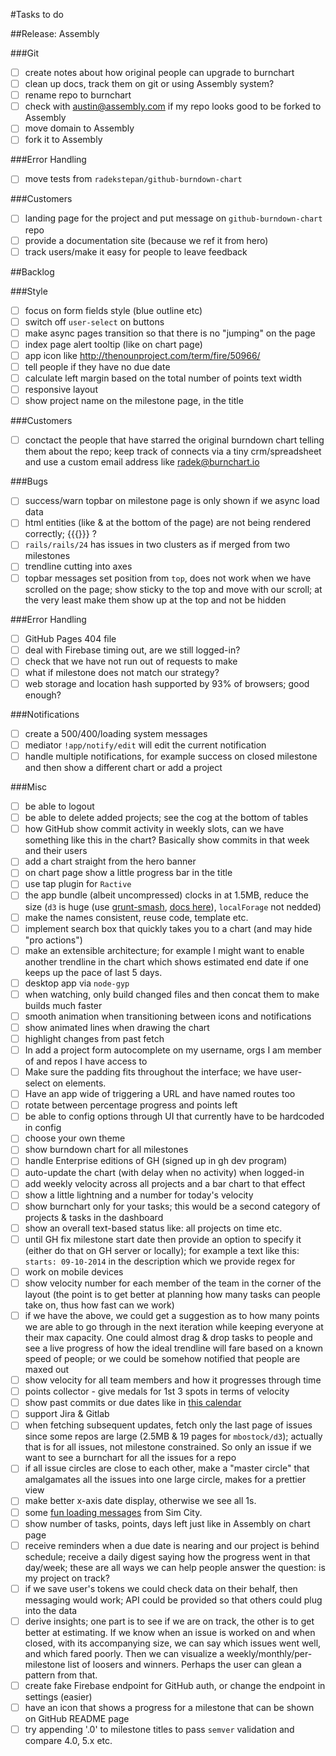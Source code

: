 #Tasks to do

##Release: Assembly

###Git

- [ ] create notes about how original people can upgrade to burnchart
- [ ] clean up docs, track them on git or using Assembly system?
- [ ] rename repo to burnchart
- [ ] check with austin@assembly.com if my repo looks good to be forked to Assembly
- [ ] move domain to Assembly
- [ ] fork it to Assembly

###Error Handling

- [ ] move tests from `radekstepan/github-burndown-chart`

###Customers

- [ ] landing page for the project and put message on `github-burndown-chart` repo
- [ ] provide a documentation site (because we ref it from hero)
- [ ] track users/make it easy for people to leave feedback

##Backlog

###Style

- [ ] focus on form fields style (blue outline etc)
- [ ] switch off `user-select` on buttons
- [ ] make async pages transition so that there is no "jumping" on the page
- [ ] index page alert tooltip (like on chart page)
- [ ] app icon like http://thenounproject.com/term/fire/50966/
- [ ] tell people if they have no due date
- [ ] calculate left margin based on the total number of points text width
- [ ] responsive layout
- [ ] show project name on the milestone page, in the title

###Customers

- [ ] conctact the people that have starred the original burndown chart telling them about the repo; keep track of connects via a tiny crm/spreadsheet and use a custom email address like radek@burnchart.io

###Bugs

- [ ] success/warn topbar on milestone page is only shown if we async load data
- [ ] html entities (like &amp; at the bottom of the page) are not being rendered correctly; {{{}}} ?
- [ ] `rails/rails/24` has issues in two clusters as if merged from two milestones
- [ ] trendline cutting into axes
- [ ] topbar messages set position from `top`, does not work when we have scrolled on the page; show sticky to the top and move with our scroll; at the very least make them show up at the top and not be hidden

###Error Handling

- [ ] GitHub Pages 404 file
- [ ] deal with Firebase timing out, are we still logged-in?
- [ ] check that we have not run out of requests to make
- [ ] what if milestone does not match our strategy?
- [ ] web storage and location hash supported by 93% of browsers; good enough?

###Notifications

- [ ] create a 500/400/loading system messages
- [ ] mediator `!app/notify/edit` will edit the current notification
- [ ] handle multiple notifications, for example success on closed milestone and then show a different chart or add a project

###Misc

- [ ] be able to logout
- [ ] be able to delete added projects; see the cog at the bottom of tables
- [ ] how GitHub show commit activity in weekly slots, can we have something like this in the chart? Basically show commits in that week and their users
- [ ] add a chart straight from the hero banner
- [ ] on chart page show a little progress bar in the title
- [ ] use tap plugin for `Ractive`
- [ ] the app bundle (albeit uncompressed) clocks in at 1.5MB, reduce the size (`d3` is huge (use [grunt-smash](https://github.com/cvisco/grunt-smash), [docs here](https://github.com/mbostock/smash/wiki)), `localForage` not nedded)
- [ ] make the names consistent, reuse code, template etc.
- [ ] implement search box that quickly takes you to a chart (and may hide "pro actions")
- [ ] make an extensible architecture; for example I might want to enable another trendline in the chart which shows estimated end date if one keeps up the pace of last 5 days.
- [ ] desktop app via `node-gyp`
- [ ] when watching, only build changed files and then concat them to make builds much faster
- [ ] smooth animation when transitioning between icons and notifications
- [ ] show animated lines when drawing the chart
- [ ] highlight changes from past fetch
- [ ] In add a project form autocomplete on my username, orgs I am member of and repos I have access to
- [ ] Make sure the padding fits throughout the interface; we have user-select on elements.
- [ ] Have an app wide of triggering a URL and have named routes too
- [ ] rotate between percentage progress and points left
- [ ] be able to config options through UI that currently have to be hardcoded in config
- [ ] choose your own theme
- [ ] show burndown chart for all milestones
- [ ] handle Enterprise editions of GH (signed up in gh dev program)
- [ ] auto-update the chart (with delay when no activity) when logged-in
- [ ] add weekly velocity across all projects and a bar chart to that effect
- [ ] show a little lightning and a number for today's velocity
- [ ] show burnchart only for your tasks; this would be a second category of projects & tasks in the dashboard
- [ ] show an overall text-based status like: all projects on time etc.
- [ ] until GH fix milestone start date then provide an option to specify it (either do that on GH server or locally); for example a text like this: `starts: 09-10-2014` in the description which we provide regex for
- [ ] work on mobile devices
- [ ] show velocity number for each member of the team in the corner of the layout (the point is to get better at planning how many tasks can people take on, thus how fast can we work)
- [ ] if we have the above, we could get a suggestion as to how many points we are able to go through in the next iteration while keeping everyone at their max capacity. One could almost drag & drop tasks to people and see a live progress of how the ideal trendline will fare based on a known speed of people; or we could be somehow notified that people are maxed out
- [ ] show velocity for all team members and how it progresses through time
- [ ] points collector - give medals for 1st 3 spots in terms of velocity
- [ ] show past commits or due dates like in [this calendar](https://dribbble.com/shots/1736128-Meetups-Page?list=shots&sort=popular&timeframe=now&offset=5)
- [ ] support Jira & Gitlab
- [ ] when fetching subsequent updates, fetch only the last page of issues since some repos are large (2.5MB & 19 pages for `mbostock/d3`); actually that is for all issues, not milestone constrained. So only an issue if we want to see a burnchart for all the issues for a repo
- [ ] if all issue circles are close to each other, make a "master circle" that amalgamates all the issues into one large circle, makes for a prettier view
- [ ] make better x-axis date display, otherwise we see all 1s.
- [ ] some [fun loading messages](http://www.gamefaqs.com/pc/561176-simcity-4/faqs/22135) from Sim City.
- [ ] show number of tasks, points, days left just like in Assembly on chart page
- [ ] receive reminders when a due date is nearing and our project is behind schedule; receive a daily digest saying how the progress went in that day/week; these are all ways we can help people answer the question: is my project on track?
- [ ] if we save user's tokens we could check data on their behalf, then messaging would work; API could be provided so that others could plug into the data
- [ ] derive insights; one part is to see if we are on track, the other is to get better at estimating. If we know when an issue is worked on and when closed, with its accompanying size, we can say which issues went well, and which fared poorly. Then we can visualize a weekly/monthly/per-milestone list of loosers and winners. Perhaps the user can glean a pattern from that.
- [ ] create fake Firebase endpoint for GitHub auth, or change the endpoint in settings (easier)
- [ ] have an icon that shows a progress for a milestone that can be shown on GitHub README page
- [ ] try appending '.0' to milestone titles to pass `semver` validation and compare 4.0, 5.x etc.